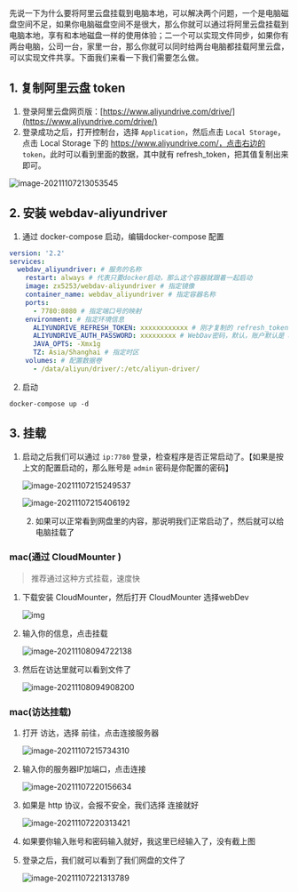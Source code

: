 先说一下为什么要将阿里云盘挂载到电脑本地，可以解决两个问题，一个是电脑磁盘空间不足，如果你电脑磁盘空间不是很大，那么你就可以通过将阿里云盘挂载到电脑本地，享有和本地磁盘一样的使用体验；二一个可以实现文件同步，如果你有两台电脑，公司一台，家里一台，那么你就可以同时给两台电脑都挂载阿里云盘，可以实现文件共享。下面我们来看一下我们需要怎么做。

## 1. 复制阿里云盘 token

1. 登录阿里云盘网页版：[https://www.aliyundrive.com/drive/](https://www.aliyundrive.com/drive/)
2. 登录成功之后，打开控制台，选择 `Application`，然后点击 `Local Storage`，点击 Local Storage 下的 https://www.aliyundrive.com/，点击右边的 `token`，此时可以看到里面的数据，其中就有 refresh_token，把其值复制出来即可。

![image-20211107213053545](https://static.jindll.com/notes/image-20211107213053545.png)

## 2. 安装 webdav-aliyundriver

1. 通过 docker-compose 启动，编辑docker-compose 配置

```yml
version: '2.2'
services:
  webdav_aliyundriver: # 服务的名称
    restart: always # 代表只要docker启动，那么这个容器就跟着一起启动
    image: zx5253/webdav-aliyundriver # 指定镜像
    container_name: webdav_aliyundriver # 指定容器名称
    ports:
      - 7780:8080 # 指定端口号的映射
    environment: # 指定环境信息
      ALIYUNDRIVE_REFRESH_TOKEN: xxxxxxxxxxxx # 刚才复制的 refresh_token
      ALIYUNDRIVE_AUTH_PASSWORD: xxxxxxxxx # WebDav密码，默认，账户默认是 admin
      JAVA_OPTS: -Xmx1g
      TZ: Asia/Shanghai # 指定时区
    volumes: # 配置数据卷
      - /data/aliyun/driver/:/etc/aliyun-driver/
```

2. 启动

```
docker-compose up -d
```

## 3. 挂载

1. 启动之后我们可以通过 `ip:7780` 登录，检查程序是否正常启动了。【如果是按上文的配置启动的，那么账号是 `admin` 密码是你配置的密码】

   ![image-20211107215249537](https://static.jindll.com/notes/image-20211107215249537.png)

   ![image-20211107215406192](https://static.jindll.com/notes/image-20211107215406192.png)

   2. 如果可以正常看到网盘里的内容，那说明我们正常启动了，然后就可以给电脑挂载了

### mac(通过 CloudMounter )

> 推荐通过这种方式挂载，速度快

1. 下载安装 CloudMounter，然后打开 CloudMounter 选择webDev

   ![img](https://static.jindll.com/notes/webp)

2. 输入你的信息，点击挂载

   ![image-20211108094722138](https://static.jindll.com/notes/image-20211108094722138.png)

3. 然后在访达里就可以看到文件了

   ![image-20211108094908200](https://static.jindll.com/notes/image-20211108094908200.png)

### mac(访达挂载)

   1. 打开 访达，选择 前往，点击连接服务器

      ![image-20211107215734310](https://static.jindll.com/notes/image-20211107215734310.png)

2. 输入你的服务器IP加端口，点击连接

   ![image-20211107220156634](https://static.jindll.com/notes/image-20211107220156634.png)

3. 如果是 http 协议，会报不安全，我们选择 连接就好

   ![image-20211107220313421](https://static.jindll.com/notes/image-20211107220313421.png)

4. 如果要你输入账号和密码输入就好，我这里已经输入了，没有截上图

5. 登录之后，我们就可以看到了我们网盘的文件了

   ![image-20211107221313789](https://static.jindll.com/notes/image-20211107221313789.png)

